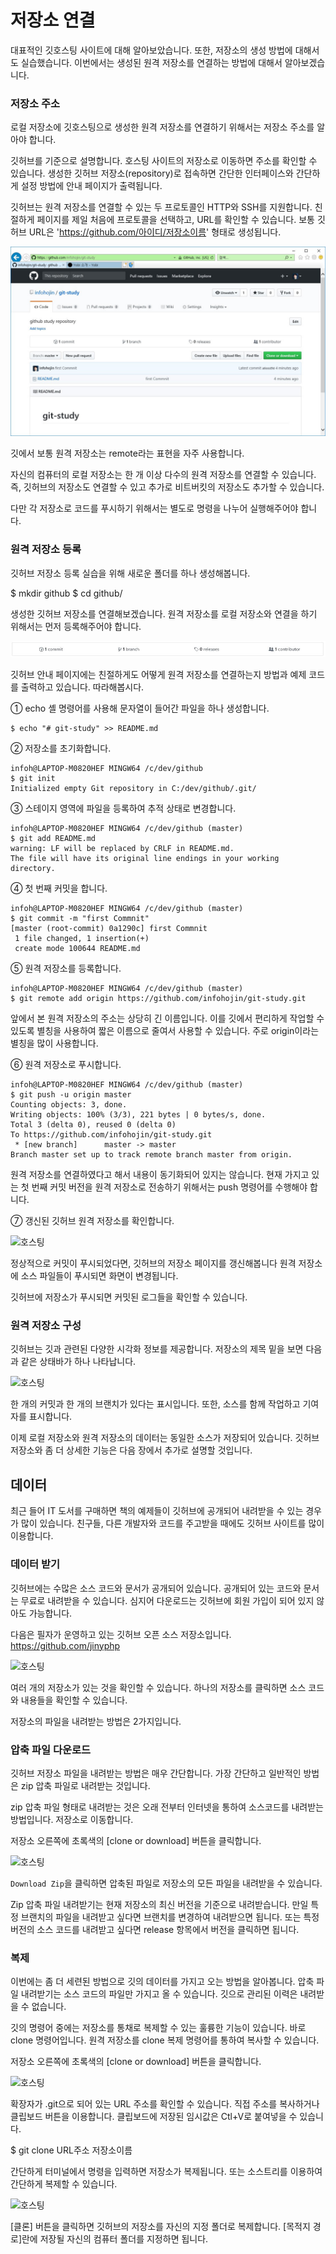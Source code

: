 # 저장소 연결
대표적인 깃호스팅 사이트에 대해 알아보았습니다. 또한, 저장소의 생성 방법에 대해서도 실습했습니다. 이번에서는 생성된 원격 저장소를 연결하는 방법에 대해서 알아보겠습니다.

### 저장소 주소
로컬 저장소에 깃호스팅으로 생성한 원격 저장소를 연결하기 위해서는 저장소 주소를 알아야 합니다. 

깃허브를 기준으로 설명합니다. 호스팅 사이트의 저장소로 이동하면 주소를 확인할 수 있습니다. 생성한 깃허브 저장소(repository)로 접속하면 간단한 인터페이스와 간단하게 설정 방법에 안내 페이지가 출력됩니다. 

깃허브는 원격 저장소를 연결할 수 있는 두 프로토콜인 HTTP와 SSH를 지원합니다. 친절하게 페이지를 제일 처음에 프로토콜을 선택하고, URL를 확인할 수 있습니다. 보통 깃허브 URL은 'https://github.com/아이디/저장소이름' 형태로 생성됩니다.

![호스팅](./img/remote_01.jpg)  

깃에서 보통 원격 저장소는 remote라는 표현을 자주 사용합니다. 

자신의 컴퓨터의 로컬 저장소는 한 개 이상 다수의 원격 저장소를 연결할 수 있습니다. 즉, 깃허브의 저장소도 연결할 수 있고 추가로 비트버킷의 저장소도 추가할 수 있습니다.

다만 각 저장소로 코드를 푸시하기 위해서는 별도로 명령을 나누어 실행해주어야 합니다.

### 원격 저장소 등록
깃허브 저장소 등록 실습을 위해 새로운 폴더를 하나 생성해봅니다.

$ mkdir github
$ cd github/

생성한 깃허브 저장소를 연결해보겠습니다. 원격 저장소를 로컬 저장소와 연결을 하기 위해서는 먼저 등록해주어야 합니다. 

![호스팅](./img/remote_02.jpg)  
 

깃허브 안내 페이지에는 친절하게도 어떻게 원격 저장소를 연결하는지 방법과 예제 코드를 출력하고 있습니다. 따라해봅시다.

① echo 셸 명령어를 사용해 문자열이 들어간 파일을 하나 생성합니다.

```
$ echo "# git-study" >> README.md
```

② 저장소를 초기화합니다.

```
infoh@LAPTOP-M0820HEF MINGW64 /c/dev/github
$ git init
Initialized empty Git repository in C:/dev/github/.git/
```

③ 스테이지 영역에 파일을 등록하여 추적 상태로 변경합니다. 

```
infoh@LAPTOP-M0820HEF MINGW64 /c/dev/github (master)
$ git add README.md
warning: LF will be replaced by CRLF in README.md.
The file will have its original line endings in your working directory.
```

④ 첫 번째 커밋을 합니다.

```
infoh@LAPTOP-M0820HEF MINGW64 /c/dev/github (master)
$ git commit -m "first Commnit"
[master (root-commit) 0a1290c] first Commnit
 1 file changed, 1 insertion(+)
 create mode 100644 README.md
```

⑤ 원격 저장소를 등록합니다.
```
infoh@LAPTOP-M0820HEF MINGW64 /c/dev/github (master)
$ git remote add origin https://github.com/infohojin/git-study.git
```
앞에서 본 원격 저장소의 주소는 상당히 긴 이름입니다. 이를 깃에서 편리하게 작업할 수 있도록 별칭을 사용하여 짧은 이름으로 줄여서 사용할 수 있습니다. 주로 origin이라는 별칭을 많이 사용합니다.

⑥ 원격 저장소로 푸시합니다.
```
infoh@LAPTOP-M0820HEF MINGW64 /c/dev/github (master)
$ git push -u origin master
Counting objects: 3, done.
Writing objects: 100% (3/3), 221 bytes | 0 bytes/s, done.
Total 3 (delta 0), reused 0 (delta 0)
To https://github.com/infohojin/git-study.git
 * [new branch]      master -> master
Branch master set up to track remote branch master from origin.
```
원격 저장소를 연결하였다고 해서 내용이 동기화되어 있지는 않습니다. 현재 가지고 있는 첫 번째 커밋 버전을 원격 저장소로 전송하기 위해서는 push 명령어를 수행해야 합니다.

⑦ 갱신된 깃허브 원격 저장소를 확인합니다.

![호스팅](./img/remote_03.jpg) 

정상적으로 커밋이 푸시되었다면, 깃허브의 저장소 페이지를 갱신해봅니다 원격 저장소에 소스 파일들이 푸시되면 화면이 변경됩니다. 

깃허브에 저장소가 푸시되면 커밋된 로그들을 확인할 수 있습니다. 

### 원격 저장소 구성
깃허브는 깃과 관련된 다양한 시각화 정보를 제공합니다. 저장소의 제목 밑을 보면 다음과 같은 상태바가 하나 나타납니다.

![호스팅](./img/remote_04.jpg)  

한 개의 커밋과 한 개의 브랜치가 있다는 표시입니다. 또한, 소스를 함께 작업하고 기여자를 표시합니다.

이제 로컬 저장소와 원격 저장소의 데이터는 동일한 소스가 저장되어 있습니다. 깃허브 저장소와 좀 더 상세한 기능은 다음 장에서 추가로 설명할 것입니다.

## 데이터
최근 들어 IT 도서를 구매하면 책의 예제들이 깃허브에 공개되어 내려받을 수 있는 경우가 많이 있습니다. 친구들, 다른 개발자와 코드를 주고받을 때에도 깃허브 사이트를 많이 이용합니다.

### 데이터 받기
깃허브에는 수많은 소스 코드와 문서가 공개되어 있습니다. 공개되어 있는 코드와 문서는 무료로 내려받을 수 있습니다. 심지어 다운로드는 깃허브에 회원 가입이 되어 있지 않아도 가능합니다.

다음은 필자가 운영하고 있는 깃허브 오픈 소스 저장소입니다.
https://github.com/jinyphp

![호스팅](./img/jremote_05.png) 

여러 개의 저장소가 있는 것을 확인할 수 있습니다. 하나의 저장소를 클릭하면 소스 코드와 내용들을 확인할 수 있습니다.

저장소의 파일을 내려받는 방법은 2가지입니다.

### 압축 파일 다운로드
깃허브 저장소 파일을 내려받는 방법은 매우 간단합니다. 가장 간단하고 일반적인 방법은 zip 압축 파일로 내려받는 것입니다.

zip 압축 파일 형태로 내려받는 것은 오래 전부터 인터넷을 통하여 소스코드를 내려받는 방법입니다. 저장소로 이동합니다.

저장소 오른쪽에 초록색의 [clone or download] 버튼을 클릭합니다.


![호스팅](./img/remote_06.png) 

`Download Zip`을 클릭하면 압축된 파일로 저장소의 모든 파일을 내려받을 수 있습니다.

Zip 압축 파일 내려받기는 현재 저장소의 최신 버전을 기준으로 내려받습니다. 만일 특정 브랜치의 파일을 내려받고 싶다면 브랜치를 변경하여 내려받으면 됩니다. 또는 특정 버전의 소스 코드를 내려받고 싶다면 release 항목에서 버전을 클릭하면 됩니다.

### 복제
이번에는 좀 더 세련된 방법으로 깃의 데이터를 가지고 오는 방법을 알아봅니다. 압축 파일 내려받기는 소스 코드의 파일만 가지고 올 수 있습니다. 깃으로 관리된 이력은 내려받을 수 없습니다.

깃의 명령어 중에는 저장소를 통채로 복제할 수 있는 훌륭한 기능이 있습니다. 바로 clone 명령어입니다. 원격 저장소를 clone 복제 명령어를 통하여 복사할 수 있습니다.

저장소 오른쪽에 초록색의 [clone or download] 버튼을 클릭합니다.

![호스팅](./img/remote_08.jpg)  

확장자가 .git으로 되어 있는 URL 주소를 확인할 수 있습니다. 직접 주소를 복사하거나 클립보드 버튼을 이용합니다. 클립보드에 저장된 임시값은 Ctl+V로 붙여넣을 수 있습니다.

$ git clone URL주소 저장소이름

간단하게 터미널에서 명령을 입력하면 저장소가 복제됩니다. 또는 소스트리를 이용하여 간단하게 복제할 수 있습니다.

![호스팅](./img/remote_08.jpg)   

[클론] 버튼을 클릭하면 깃허브의 저장소를 자신의 지정 폴더로 복제합니다. [목적지 경로]란에 저장될 자신의 컴퓨터 폴더를 지정하면 됩니다.

